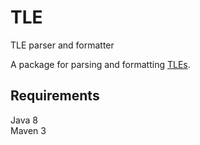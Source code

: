 # TLE
TLE parser and formatter

A package for parsing and formatting [TLEs](https://en.wikipedia.org/wiki/Two-line_element_set).

## Requirements

Java 8  
Maven 3  
